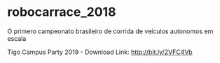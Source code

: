 # robocarrace_2018
O primero campeonato brasileiro de corrida de veículos autonomos em escala

Tigo Campus Party 2019 - Download Link: http://bit.ly/2VFC4Vb
